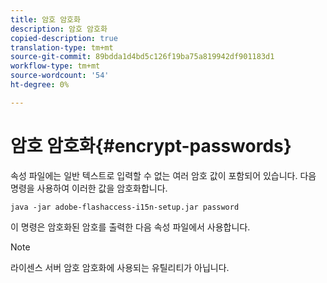 ```yaml
---
title: 암호 암호화
description: 암호 암호화
copied-description: true
translation-type: tm+mt
source-git-commit: 89bdda1d4bd5c126f19ba75a819942df901183d1
workflow-type: tm+mt
source-wordcount: '54'
ht-degree: 0%

---
```



# 암호 암호화{#encrypt-passwords}

속성 파일에는 일반 텍스트로 입력할 수 없는 여러 암호 값이 포함되어 있습니다. 다음 명령을 사용하여 이러한 값을 암호화합니다.

`java -jar adobe-flashaccess-i15n-setup.jar password`

이 명령은 암호화된 암호를 출력한 다음 속성 파일에서 사용합니다.

>[!NOTE]
>라이센스 서버 암호 암호화에 사용되는 유틸리티가 아닙니다.

